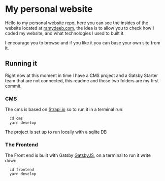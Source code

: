 # My personal website

Hello to my personal website repo, here you can see the insides of the website located at 
[ramydeeb.com](http://ramydeeb.com), the idea is to allow you to check how I coded my website, and what technologies I
used to built it.

I encourage you to browse and if you like it you can base your own site from it.

## Running it

Right now at this moment in time I have a CMS project and a Gatsby Starter team that are not connected, this readme and
those two folders are my first commit.

### CMS

The cms is based on [Strapi.io](http://strapi.io) so to run it in a terminal run:

```
  cd cms
  yarn develop
```

The project is set up to run locally with a sqlite DB

### The Frontend

The Front end is built with Gatsby [GatsbyJS](https://www.gatsbyjs.org/), on a terminal to run it write down

```
  cd frontend
  yarn develop
```